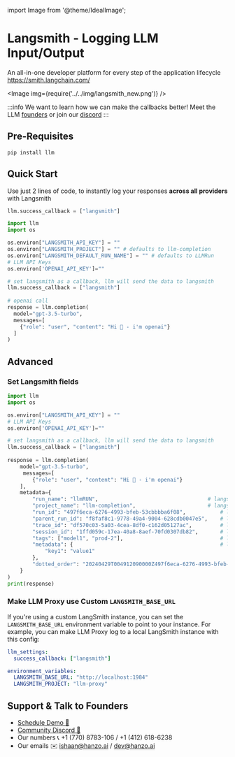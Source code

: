 import Image from '@theme/IdealImage';

# Langsmith - Logging LLM Input/Output



An all-in-one developer platform for every step of the application lifecycle
https://smith.langchain.com/

<Image img={require('../../img/langsmith_new.png')} />

:::info
We want to learn how we can make the callbacks better! Meet the LLM [founders](https://calendly.com/d/4mp-gd3-k5k/hanzoai-1-1-onboarding-llm-hosted-version) or
join our [discord](https://discord.gg/wuPM9dRgDw)
::: 

## Pre-Requisites
```shell
pip install llm
```

## Quick Start
Use just 2 lines of code, to instantly log your responses **across all providers** with Langsmith


```python
llm.success_callback = ["langsmith"]
```
```python
import llm
import os

os.environ["LANGSMITH_API_KEY"] = ""
os.environ["LANGSMITH_PROJECT"] = "" # defaults to llm-completion
os.environ["LANGSMITH_DEFAULT_RUN_NAME"] = "" # defaults to LLMRun
# LLM API Keys
os.environ['OPENAI_API_KEY']=""

# set langsmith as a callback, llm will send the data to langsmith
llm.success_callback = ["langsmith"] 
 
# openai call
response = llm.completion(
  model="gpt-3.5-turbo",
  messages=[
    {"role": "user", "content": "Hi 👋 - i'm openai"}
  ]
)
```

## Advanced
### Set Langsmith fields

```python
import llm
import os

os.environ["LANGSMITH_API_KEY"] = ""
# LLM API Keys
os.environ['OPENAI_API_KEY']=""

# set langsmith as a callback, llm will send the data to langsmith
llm.success_callback = ["langsmith"] 
 
response = llm.completion(
    model="gpt-3.5-turbo",
     messages=[
        {"role": "user", "content": "Hi 👋 - i'm openai"}
    ],
    metadata={
        "run_name": "llmRUN",                                   # langsmith run name
        "project_name": "llm-completion",                       # langsmith project name
        "run_id": "497f6eca-6276-4993-bfeb-53cbbbba6f08",           # langsmith run id
        "parent_run_id": "f8faf8c1-9778-49a4-9004-628cdb0047e5",    # langsmith run parent run id
        "trace_id": "df570c03-5a03-4cea-8df0-c162d05127ac",         # langsmith run trace id
        "session_id": "1ffd059c-17ea-40a8-8aef-70fd0307db82",       # langsmith run session id
        "tags": ["model1", "prod-2"],                               # langsmith run tags
        "metadata": {                                               # langsmith run metadata
            "key1": "value1"
        },
        "dotted_order": "20240429T004912090000Z497f6eca-6276-4993-bfeb-53cbbbba6f08"
    }
)
print(response)
```

### Make LLM Proxy use Custom `LANGSMITH_BASE_URL`

If you're using a custom LangSmith instance, you can set the
`LANGSMITH_BASE_URL` environment variable to point to your instance.
For example, you can make LLM Proxy log to a local LangSmith instance with
this config:

```yaml
llm_settings:
  success_callback: ["langsmith"]

environment_variables:
  LANGSMITH_BASE_URL: "http://localhost:1984"
  LANGSMITH_PROJECT: "llm-proxy"
```

## Support & Talk to Founders

- [Schedule Demo 👋](https://calendly.com/d/4mp-gd3-k5k/hanzoai-1-1-onboarding-llm-hosted-version)
- [Community Discord 💭](https://discord.gg/wuPM9dRgDw)
- Our numbers 📞 +1 (770) 8783-106 / ‭+1 (412) 618-6238‬
- Our emails ✉️ ishaan@hanzo.ai / dev@hanzo.ai
